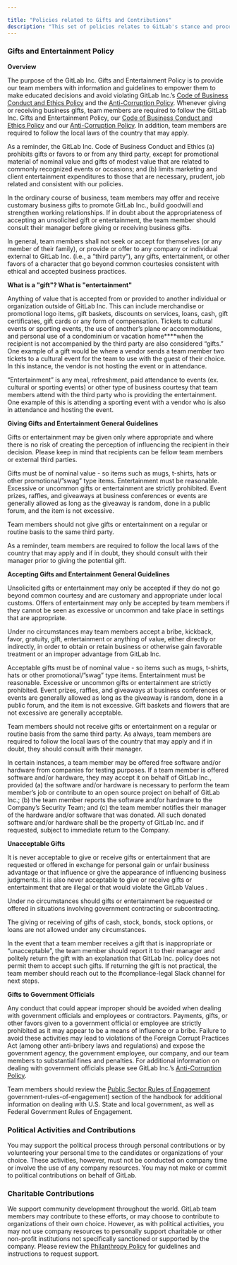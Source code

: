 ```yaml
---

title: "Policies related to Gifts and Contributions"
description: "This set of policies relates to GitLab's stance and process for giving and accepting gifts and contributions"
---
```








### Gifts and Entertainment Policy

**Overview**

The purpose of the GitLab Inc. Gifts and Entertainment Policy is to provide our team members with information and guidelines to empower them to make educated decisions and avoid violating GitLab Inc.’s [Code of Business Conduct and Ethics Policy](https://ir.gitlab.com/static-files/7d8c7eb3-cb17-4d68-a607-1b7a1fa1c95d) and the [Anti-Corruption Policy](https://about.gitlab.com/handbook/legal/anti-corruption-policy/). Whenever giving or receiving business gifts, team members are required to follow the GitLab Inc. Gifts and Entertainment Policy, our [Code of Business Conduct and Ethics Policy](https://ir.gitlab.com/static-files/7d8c7eb3-cb17-4d68-a607-1b7a1fa1c95d) and our [Anti-Corruption Policy](https://about.gitlab.com/handbook/legal/anti-corruption-policy/). In addition, team members are required to follow the local laws of the country that may apply.

As a reminder, the GitLab Inc. Code of Business Conduct and Ethics (a) prohibits gifts or favors to or from any third party, except for promotional material of nominal value and gifts of modest value that are related to commonly recognized events or occasions; and (b) limits marketing and client entertainment expenditures to those that are necessary, prudent, job related and consistent with our  policies.

In the ordinary course of business, team members may offer and receive customary business gifts to promote GitLab Inc., build goodwill and strengthen working relationships. If in doubt about the appropriateness of accepting an unsolicited gift or entertainment, the team member should consult their manager before giving or receiving business gifts.

In general, team members shall not seek or accept for themselves (or any member of their family), or provide or offer to any company or individual external to GitLab Inc. (i.e., a “third party”), any gifts, entertainment, or other favors of a character that go beyond common courtesies consistent with ethical and accepted business practices.

**What is a "gift"? What is "entertainment"**

Anything of value that is accepted from or provided to another individual or organization outside of GitLab Inc. This can include merchandise or promotional logo items, gift baskets, discounts on services, loans, cash, gift certificates, gift cards or any form of compensation. Tickets to cultural events or sporting events, the use of another’s  plane or accommodations, and personal use of a condominium or vacation home****when the recipient is not accompanied by the third party are also considered “gifts.” One example of a gift would be where a vendor sends a team member two tickets to a cultural event for the team to use with the guest of their choice. In this instance, the vendor is not hosting the event or in attendance.

“Entertainment” is any meal, refreshment, paid attendance to events (ex. cultural or sporting events) or other type of business courtesy that team members attend with the third party who is providing the entertainment. One example of this is attending a sporting event with a vendor who is also in attendance and hosting the event.

**Giving Gifts and Entertainment General Guidelines**

Gifts or entertainment may be given only where appropriate and where there is no risk of creating the perception of influencing the recipient in their decision. Please keep in mind that recipients can be fellow team members or external third parties.

Gifts must be of nominal value - so items such as mugs, t-shirts, hats or other promotional/”swag” type items. Entertainment must be reasonable. Excessive or uncommon gifts or entertainment are strictly prohibited. Event prizes, raffles, and giveaways at business conferences or events are generally allowed as long as the giveaway is random, done in a public forum, and the item is not excessive.

Team members should not give gifts or entertainment on a regular or routine basis to the same third party.

As a reminder, team members are required to follow the local laws of the country that may apply and if in doubt, they should consult with their manager prior to giving the potential gift.

**Accepting Gifts and Entertainment General Guidelines**

Unsolicited gifts or entertainment may only be accepted if they do not go beyond common courtesy and are customary and appropriate under local customs. Offers of entertainment may only be accepted by team members  if they cannot be seen as excessive or uncommon and take place in settings that are appropriate.

Under no circumstances may team members accept a bribe, kickback, favor, gratuity, gift, entertainment or anything of value, either directly or indirectly, in order to obtain or retain business or otherwise gain favorable treatment or an improper advantage from GitLab Inc.

Acceptable gifts must be of nominal value - so items such as mugs, t-shirts, hats or other promotional/”swag” type items. Entertainment must be reasonable. Excessive or uncommon gifts or entertainment are strictly prohibited. Event prizes, raffles, and giveaways at business conferences or events are generally allowed as long as the giveaway is random, done in a public forum, and the item is not excessive. Gift baskets and flowers that are not excessive are generally acceptable.

Team members should not receive gifts or entertainment on a regular or routine basis from the same third party. As always, team members are required to follow the local laws of the country that may apply and if in doubt, they should consult with their manager.

In certain instances, a team member may be offered free software and/or hardware from companies  for testing purposes. If a team member is offered software and/or hardware, they may accept it on behalf of GitLab Inc., provided (a) the software and/or hardware is necessary to perform the team member’s job or contribute to an open source project on behalf of GitLab Inc.; (b) the team member reports the software and/or hardware to the Company’s Security Team; and (c) the team member notifies their manager of the hardware and/or software that was donated. All such donated software and/or  hardware shall be the property of GitLab Inc. and if requested, subject to immediate return to the Company.

**Unacceptable Gifts**

It is never acceptable to give or receive gifts or entertainment that are requested or offered in exchange for personal gain or unfair business advantage or that influence or give the appearance of influencing business judgments. It is also never acceptable to give or receive  gifts or entertainment that are illegal or that would violate the GitLab Values .

Under no circumstances should gifts or entertainment be requested or offered in situations involving government contracting or subcontracting.

The giving or receiving of gifts of cash, stock, bonds, stock options, or loans are not allowed under any circumstances.  

In the event that a team member receives a gift that is inappropriate or “unacceptable”, the team member  should report it to their manager and  politely return the gift with an explanation that GitLab Inc. policy does not permit them to accept such gifts. If returning the gift is not practical, the team member should reach out to the #compliance-legal Slack channel for next steps.

**Gifts to Government Officials**

Any conduct that could appear improper should be avoided when dealing with government officials and employees or contractors. Payments, gifts, or other favors given to a government official or employee are strictly prohibited as it may appear to be a means of influence or a bribe. Failure to avoid these activities may lead to violations of the Foreign Corrupt Practices Act (among other anti-bribery laws and regulations) and expose the government agency, the government employee, our company, and our  team members to substantial fines and penalties.  For additional information on dealing with government officials please see GitLab Inc.’s [Anti-Corruption Policy](https://about.gitlab.com/handbook/legal/anti-corruption-policy/).

Team members should review the [Public Sector Rules of Engagement](https://about.gitlab.com/handbook/sales/public-sector/#federal-government-rules-of-engagement://about.gitlab.com/handbook/sales/public-sector/#federal-government-rules-of-engagement) government-rules-of-engagement) section of the handbook for additional information on dealing with U.S. State and local government, as well as Federal Government Rules of Engagement.

### Political Activities and Contributions

You may support the political process through personal contributions or by volunteering your personal time to the candidates or organizations of your choice. These activities, however, must not be conducted on company time or involve the use of any company resources. You may not make or commit to political contributions on behalf of GitLab.

### Charitable Contributions

We support community development throughout the world. GitLab team members may contribute to these efforts, or may choose to contribute to organizations of their own choice. However, as with political activities, you may not use company resources to personally support charitable or other non-profit institutions not specifically sanctioned or supported by the company. Please review the [Philanthropy Policy](https://about.gitlab.com/handbook/legal/philanthropy-policy/#gitlab-inc-philanthropy-policy) for guidelines and instructions to request support.
